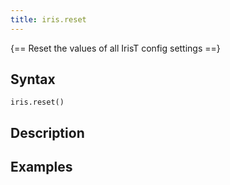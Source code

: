 ```yaml
---
title: iris.reset
---
```


{== Reset the values of all IrisT config settings ==}

## Syntax

    iris.reset()


## Description


## Examples


